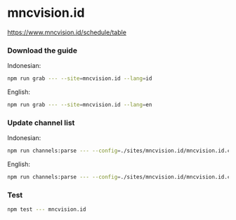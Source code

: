 # mncvision.id

https://www.mncvision.id/schedule/table

### Download the guide

Indonesian:

```sh
npm run grab --- --site=mncvision.id --lang=id
```

English:

```sh
npm run grab --- --site=mncvision.id --lang=en
```

### Update channel list

Indonesian:

```sh
npm run channels:parse --- --config=./sites/mncvision.id/mncvision.id.config.js --output=./sites/mncvision.id/mncvision.id_id.channels.xml --set=lang:id
```

English:

```sh
npm run channels:parse --- --config=./sites/mncvision.id/mncvision.id.config.js --output=./sites/mncvision.id/mncvision.id_en.channels.xml --set=lang:en
```

### Test

```sh
npm test --- mncvision.id
```
